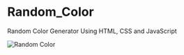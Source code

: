 # Random_Color
Random Color Generator Using HTML, CSS and JavaScript


![Random Color](https://github.com/BhoomikaGhul/Random_Color/assets/121854997/7d4e422d-835e-4700-8fa2-9eb6b3388853)

